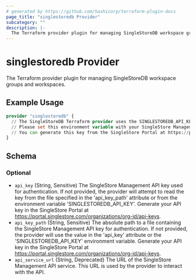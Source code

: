 ```yaml
---
# generated by https://github.com/hashicorp/terraform-plugin-docs
page_title: "singlestoredb Provider"
subcategory: ""
description: |-
  The Terraform provider plugin for managing SingleStoreDB workspace groups and workspaces.
---
```


# singlestoredb Provider

The Terraform provider plugin for managing SingleStoreDB workspace groups and workspaces.

## Example Usage

```terraform
provider "singlestoredb" {
  // The SingleStoreDB Terraform provider uses the SINGLESTOREDB_API_KEY environment variable for authentication. 
  // Please set this environment variable with your SingleStore Management API key.
  // You can generate this key from the SingleStore Portal at https://portal.singlestore.com/organizations/org-id/api-keys.
}
```

<!-- schema generated by tfplugindocs -->
## Schema

### Optional

- `api_key` (String, Sensitive) The SingleStore Management API key used for authentication. If not provided, the provider will attempt to read the key from the file specified in the 'api_key_path' attribute or from the environment variable 'SINGLESTOREDB_API_KEY'. Generate your API key in the SingleStore Portal at https://portal.singlestore.com/organizations/org-id/api-keys.
- `api_key_path` (String, Sensitive) The absolute path to a file containing the SingleStore Management API key for authentication. If not provided, the provider will use the value in the 'api_key' attribute or the 'SINGLESTOREDB_API_KEY' environment variable. Generate your API key in the SingleStore Portal at https://portal.singlestore.com/organizations/org-id/api-keys.
- `api_service_url` (String, Deprecated) The URL of the SingleStore Management API service. This URL is used by the provider to interact with the API.
